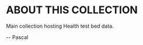 ABOUT THIS COLLECTION
=====================
  
Main collection hosting Health test bed data.
 
-- Pascal
